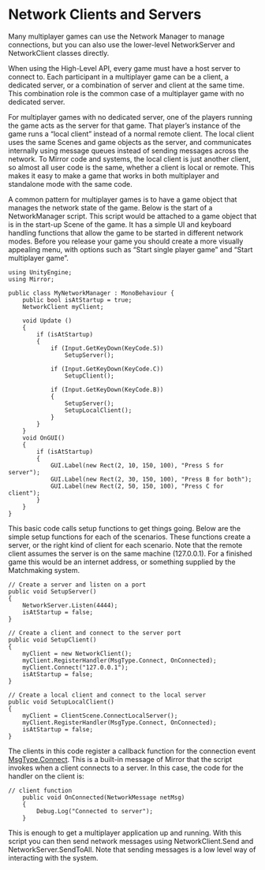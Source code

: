 # Network Clients and Servers

Many multiplayer games can use the Network Manager to manage connections, but you can also use the lower-level NetworkServer and NetworkClient classes directly.

When using the High-Level API, every game must have a host server to connect to. Each participant in a multiplayer game can be a client, a dedicated server, or a combination of server and client at the same time. This combination role is the common case of a multiplayer game with no dedicated server.

For multiplayer games with no dedicated server, one of the players running the game acts as the server for that game. That player’s instance of the game runs a “local client” instead of a normal remote client. The local client uses the same Scenes and game objects as the server, and communicates internally using message queues instead of sending messages across the network. To Mirror code and systems, the local client is just another client, so almost all user code is the same, whether a client is local or remote. This makes it easy to make a game that works in both multiplayer and standalone mode with the same code.

A common pattern for multiplayer games is to have a game object that manages the network state of the game. Below is the start of a NetworkManager script. This script would be attached to a game object that is in the start-up Scene of the game. It has a simple UI and keyboard handling functions that allow the game to be started in different network modes. Before you release your game you should create a more visually appealing menu, with options such as “Start single player game” and “Start multiplayer game”.

```
using UnityEngine;
using Mirror;

public class MyNetworkManager : MonoBehaviour {
    public bool isAtStartup = true;
    NetworkClient myClient;

    void Update () 
    {
        if (isAtStartup)
        {
            if (Input.GetKeyDown(KeyCode.S))
                SetupServer();

            if (Input.GetKeyDown(KeyCode.C))
                SetupClient();

            if (Input.GetKeyDown(KeyCode.B))
            {
                SetupServer();
                SetupLocalClient();
            }
        }
    }
    void OnGUI()
    {
        if (isAtStartup)
        {
            GUI.Label(new Rect(2, 10, 150, 100), "Press S for server");     
            GUI.Label(new Rect(2, 30, 150, 100), "Press B for both");       
            GUI.Label(new Rect(2, 50, 150, 100), "Press C for client");
        }
    }   
}
```

This basic code calls setup functions to get things going. Below are the simple setup functions for each of the scenarios. These functions create a server, or the right kind of client for each scenario. Note that the remote client assumes the server is on the same machine (127.0.0.1). For a finished game this would be an internet address, or something supplied by the Matchmaking system.

```
// Create a server and listen on a port
public void SetupServer()
{
    NetworkServer.Listen(4444);
    isAtStartup = false;
}

// Create a client and connect to the server port
public void SetupClient()
{
    myClient = new NetworkClient();
    myClient.RegisterHandler(MsgType.Connect, OnConnected);     
    myClient.Connect("127.0.0.1");
    isAtStartup = false;
}

// Create a local client and connect to the local server
public void SetupLocalClient()
{
    myClient = ClientScene.ConnectLocalServer();
    myClient.RegisterHandler(MsgType.Connect, OnConnected);     
    isAtStartup = false;
}
```

The clients in this code register a callback function for the connection event [MsgType.Connect](https://docs.unity3d.com/ScriptReference/Networking.MsgType.Connect.html). This is a built-in message of Mirror that the script invokes when a client connects to a server. In this case, the code for the handler on the client is:

```
// client function
    public void OnConnected(NetworkMessage netMsg)
    {
        Debug.Log("Connected to server");
    }
```

This is enough to get a multiplayer application up and running. With this script you can then send network messages using NetworkClient.Send and NetworkServer.SendToAll. Note that sending messages is a low level way of interacting with the system.
